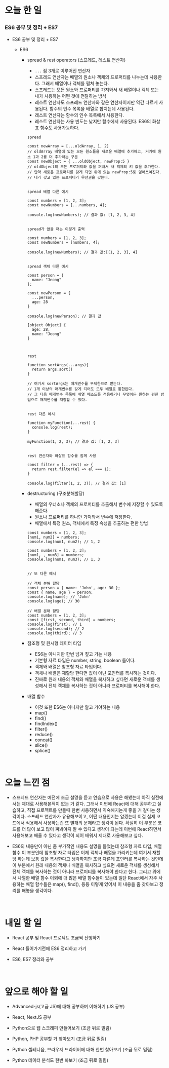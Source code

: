# 오늘 한 일

### ES6 공부 및 정리 + ES7

- ES6 공부 및 정리 + ES7

  - ES6

    - spread & rest operators (스프레드, 레스트 연산자)

      - `...` 점 3개로 이루어진 연산자
      - 스프레드 연산자는 배열의 원소나 객체의 프로퍼티를 나누는데 사용한다. 그래서 배열이나 객체를 펼쳐 놓는다.
      - 스프레드는 모든 원소와 프로퍼티를 가져와서 새 배열이나 객체 또는 내가 사용하는 어떤 것에 전달하는 방식
      - 레스트 연산자도 스프레드 연산자와 같은 연산자이지만 약간 다르게 사용된다. 함수의 인수 목록을 배열로 합치는데 사용된다.
      - 레스트 연산자는 함수의 인수 목록에서 사용한다.
      - 레스트 연산자는 사용 빈도는 낮지만 함수에서 사용된다. ES6의 화살표 함수도 사용가능하다.

      ```
      spread

      const newArray = [...oldArray, 1, 2]
      // oldArray 배열에 있는 모든 원소들을 새로운 배열에 추가하고, 거기에 원소 1과 2를 더 추가하는 구문
      const newObject = { ...oldObject, newProp:5 }
      // oldObject의 모든 프로퍼티와 값을 꺼내서 새 객체의 키 값을 추가한다.
      // 만약 새로운 프로퍼티를 갖게 되면 위에 있는 newProp:5로 덮어쓰여진다.
      // 내가 갖고 있는 프로퍼티가 우선권을 갖는다.


      spread 배열 다른 예시

      const numbers = [1, 2, 3];
      const newNumbers = [...numbers, 4];

      console.log(newNumbers); // 결과 값: [1, 2, 3, 4]


      spread가 없을 때는 이렇게 출력

      const numbers = [1, 2, 3];
      const newNumbers = [numbers, 4];

      console.log(newNumbers); // 결과 값:[[1, 2, 3], 4]


      spread 객체 다른 예시

      const person = {
        name: "Jeong"
      };

      const newPerson = {
        ...person,
        age: 28
      }

      console.log(newPerson); // 결과 값

      [object Object] {
        age: 28,
        name: "Jeong"
      }



      rest

      function sortArgs(...args){
        return args.sort()
      }

      // 여기서 sortArgs는 매개변수를 무제한으로 받는다.
      // 1개 이상의 매개변수를 갖게 되어도 모두 배열로 통합된다.
      // 그 다음 매개변수 목록에 배열 메소드를 적용하거나 무엇이든 원하는 편한 방법으로 매개변수를 저장할 수 있다.


      rest 다른 예시

      function myFunction(...rest) {
        console.log(rest);
      }

      myFunction(1, 2, 3); // 결과 값: [1, 2, 3]


      rest 연산자와 화살표 함수를 함께 사용

      const filter = (...rest) => {
        return rest.filter(el => el === 1);
      }

      console.log(filter(1, 2, 3)); // 결과 값: [1]
      ```

    - destructuring (구조분해할당)

      - 배열의 우너소나 객체의 프로퍼티를 추출해서 변수에 저장할 수 있도록 해준다.
      - 원소나 프로퍼티를 하나만 가져와서 변수에 저장한다.
      - 배열에서 특정 원소, 객체에서 특정 속성을 추출하는 편한 방법

      ```
      const numbers = [1, 2, 3];
      [num1, num2] = numbers;
      console.log(num1, num2); // 1, 2

      const numbers = [1, 2, 3];
      [num1, , num3] = numbers;
      console.log(num1, num3); // 1, 3


      // 또 다른 예시

      // 객체 분해 할당
      const person = { name: 'John', age: 30 };
      const { name, age } = person;
      console.log(name); // 'John'
      console.log(age); // 30

      // 배열 분해 할당
      const numbers = [1, 2, 3];
      const [first, second, third] = numbers;
      console.log(first); // 1
      console.log(second); // 2
      console.log(third); // 3
      ```

    - 참조형 및 원시형 데이터 타입

      - ES6는 아니지만 한번 넘겨 짚고 가는 내용
      - 기본형 자료 타입은 number, string, boolean 들이다.
      - 객체와 배열은 참조형 자료 타입이다.
      - 객체나 배열은 재할당 한다면 값이 아닌 포인터를 복사하는 것이다.
      - 진짜로 원래 내용의 객체와 배열을 복사하고 싶다면 새로운 객체를 생성해서 전체 객체를 복사하는 것이 아니라 프로퍼티를 복사해야 한다.

    - 배열 함수
      - 이것 또한 ES6는 아니지만 알고 가야하는 내용
      - map()
      - find()
      - findIndex()
      - filter()
      - reduce()
      - concat()
      - slice()
      - splice()

<br />

# 오늘 느낀 점

- 스프레드 연산자는 예전에 조금 설명을 듣고 연습으로 사용은 해봤는데 아직 실전에서는 제대로 사용해본적이 없는 거 같다. 그래서 이번에 React에 대해 공부하고 실습하고, 직접 프로젝트를 만들때 한번 사용하면서 익숙해지는게 좋을 거 같다는 생각이다. 스프레드 연산자가 유용해보이고, 어떤 내용인지는 알겠는데 이걸 실제 코드에서 적용해서 사용하는건 또 별개의 문제라고 생각이 된다. 확실히 이 부분은 코드를 더 많이 보고 많이 짜봐야지 알 수 있다고 생각이 되는데 이번에 React하면서 사용해보고 배울 수 있다고 생각이 되어 배워서 제대로 사용해보고 싶다.

- ES6의 내용만이 아닌 좀 부가적인 내용도 설명을 들었는데 참조형 자료 타입, 배열 함수 이 부분인데 참조형 자료 타입은 이제 객체나 배열을 가리키는데 여기서 재할당 하는데 보통 값을 복사한다고 생각하지만 조금 다른데 포인터를 복사하는 것인데 이 부분에서 원래 내용의 객체나 배열을 복사하고 싶으면 새로운 객체를 생성해서 전체 객체를 복사하는 것이 아니라 프로퍼티를 복사해야 한다고 한다. 그리고 위에서 나열한 배열 함수 이외에 더 많은 배열 함수들이 있는데 일단 React에서 자주 사용하는 배열 함수들은 map(), find(), 등등 이렇게 있어서 이 내용을 좀 찾아보고 정리를 해놓을 생각이다.

<br />

# 내일 할 일

- React 공부 및 React 프로젝트 조금씩 진행하기

- React 들어가기전에 ES6 정리하고 가기

- ES6, ES7 정리와 공부

<br />

# 앞으로 해야 할 일

- Advanced-js(고급 JS)에 대해 공부하며 이해하기 (JS 공부)

- React, NextJS 공부

- Python으로 웹 스크래퍼 만들어보기 (조금 뒤로 밀림)

- Python, PHP 공부할 거 찾아보기 (조금 뒤로 밀림)

- Python 셀레니움, 브라우저 드라이버에 대해 한번 찾아보기 (조금 뒤로 밀림)

- Python 데이터 분석도 한번 봐보기 (조금 뒤로 밀림)
